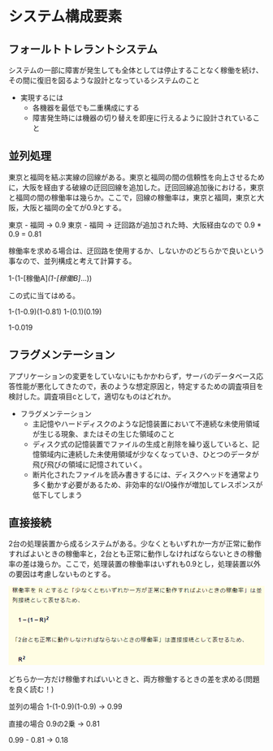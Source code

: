 # システム構成要素

## フォールトトレラントシステム
システムの一部に障害が発生しても全体としては停止することなく稼働を続け、その間に復旧を図るような設計となっているシステムのこと
- 実現するには
  - 各機器を最低でも二重構成にする
  - 障害発生時には機器の切り替えを即座に行えるように設計されていること


## 並列処理
東京と福岡を結ぶ実線の回線がある。東京と福岡の間の信頼性を向上させるために，大阪を経由する破線の迂回回線を追加した。迂回回線追加後における，東京と福岡の間の稼働率は幾らか。ここで，回線の稼働率は，東京と福岡，東京と大阪，大阪と福岡の全てが0.9とする。

東京 - 福岡 -> 0.9
東京 - 福岡 -> 迂回路が追加された時、大阪経由なので 0.9 * 0.9 = 0.81

稼働率を求める場合は、迂回路を使用するか、しないかのどちらかで良いという事なので、並列構成と考えて計算する。

1-(1-[稼働A]*(1-[稼働B]*...))

この式に当てはめる。

1-(1-0.9)(1-0.81)
1-(0.1)(0.19)

1-0.019


## フラグメンテーション
アプリケーションの変更をしていないにもかかわらず，サーバのデータベース応答性能が悪化してきたので，表のような想定原因と，特定するための調査項目を検討した。調査項目cとして，適切なものはどれか。

- フラグメンテーション
  - 主記憶やハードディスクのような記憶装置において不連続な未使用領域が生じる現象、またはその生じた領域のこと
  - ディスク式の記憶装置でファイルの生成と削除を繰り返していると、記憶領域内に連続した未使用領域が少なくなっていき、ひとつのデータが飛び飛びの領域に記憶されていく。
  - 断片化されたファイルを読み書きするには、ディスクヘッドを通常より多く動かす必要があるため、非効率的なI/O操作が増加してレスポンスが低下してしまう


## 直接接続
2台の処理装置から成るシステムがある。少なくともいずれか一方が正常に動作すればよいときの稼働率と，2台とも正常に動作しなければならないときの稼働率の差は幾らか。ここで，処理装置の稼働率はいずれも0.9とし，処理装置以外の要因は考慮しないものとする。

![picture 1](../images/121185eb55d1856cf995e02224b668bef0fed7eccd758858c3fbff543831dcb7.png)

どちらか一方だけ稼働すればいいときと、両方稼働するときの差を求める(問題を良く読む！)

並列の場合
1-(1-0.9)(1-0.9)
-> 0.99

直接の場合
0.9の2乗
-> 0.81

0.99 - 0.81 -> 0.18
